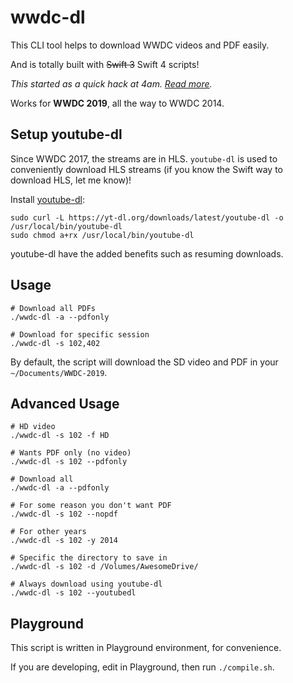 # wwdc-dl

This CLI tool helps to download WWDC videos and PDF easily.

And is totally built with ~~Swift 3~~ Swift 4 scripts!

_This started as a quick hack at 4am. [Read more](http://samwize.com/2016/06/16/swift-script-to-download-all-wwdc-2016-videos-and-pdfs-automatically/)._

Works for **WWDC 2019**, all the way to WWDC 2014.

## Setup youtube-dl

Since WWDC 2017, the streams are in HLS. `youtube-dl` is used to conveniently download HLS streams (if you know the Swift way to download HLS, let me know)!

Install [youtube-dl](https://rg3.github.io/youtube-dl/):

    sudo curl -L https://yt-dl.org/downloads/latest/youtube-dl -o /usr/local/bin/youtube-dl
    sudo chmod a+rx /usr/local/bin/youtube-dl

youtube-dl have the added benefits such as resuming downloads.

## Usage

    # Download all PDFs
    ./wwdc-dl -a --pdfonly

    # Download for specific session
    ./wwdc-dl -s 102,402

By default, the script will download the SD video and PDF in your `~/Documents/WWDC-2019`.

## Advanced Usage

    # HD video
    ./wwdc-dl -s 102 -f HD

    # Wants PDF only (no video)
    ./wwdc-dl -s 102 --pdfonly

    # Download all
    ./wwdc-dl -a --pdfonly

    # For some reason you don't want PDF
    ./wwdc-dl -s 102 --nopdf

    # For other years
    ./wwdc-dl -s 102 -y 2014

    # Specific the directory to save in
    ./wwdc-dl -s 102 -d /Volumes/AwesomeDrive/

    # Always download using youtube-dl
    ./wwdc-dl -s 102 --youtubedl

## Playground

This script is written in Playground environment, for convenience.

If you are developing, edit in Playground, then run `./compile.sh`.
